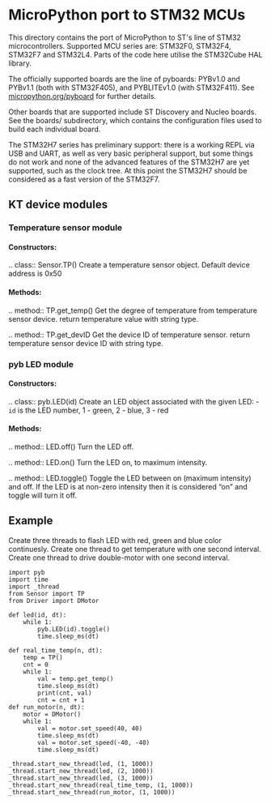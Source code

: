 # MicroPython port to STM32 MCUs

This directory contains the port of MicroPython to ST's line of STM32
microcontrollers.  Supported MCU series are: STM32F0, STM32F4, STM32F7 and
STM32L4.  Parts of the code here utilise the STM32Cube HAL library.

The officially supported boards are the line of pyboards: PYBv1.0 and PYBv1.1
(both with STM32F405), and PYBLITEv1.0 (with STM32F411).  See
[micropython.org/pyboard](http://www.micropython.org/pyboard/) for further
details.

Other boards that are supported include ST Discovery and Nucleo boards.
See the boards/ subdirectory, which contains the configuration files used
to build each individual board.

The STM32H7 series has preliminary support: there is a working REPL via
USB and UART, as well as very basic peripheral support, but some things do
not work and none of the advanced features of the STM32H7 are yet supported,
such as the clock tree.  At this point the STM32H7 should be considered as a
fast version of the STM32F7.

## KT device modules

### Temperature sensor module

#### Constructors:

.. class:: Sensor.TP()
		Create a temperature sensor object. Default device address is 0x50

#### Methods:

.. method:: TP.get_temp()
	Get the degree of temperature from temperature sensor device. return
	temperature value with string type.

.. method:: TP.get_devID
	Get the device ID of temperature sensor. return temperature sensor
	device ID with string type.


### pyb LED module

#### Constructors:

.. class:: pyb.LED(id)
	Create an LED object associated with the given LED:
	- ``id`` is the LED number, 1 - green, 2 - blue, 3 - red

#### Methods:

.. method:: LED.off()
	Turn the LED off.

.. method:: LED.on()
	Turn the LED on, to maximum intensity.

.. method:: LED.toggle()
	Toggle the LED between on (maximum intensity) and off. If the LED is
	at non-zero intensity then it is considered “on” and toggle will turn
	it off.


## Example

Create three threads to flash LED with red, green and blue color continuesly.
Create one thread to get temperature with one second interval.
Create one thread to drive double-motor with one second interval.

    import pyb
	import time
	import _thread
	from Sensor import TP
    from Driver import DMotor
	
	def led(id, dt):
		while 1:
			pyb.LED(id).toggle()
			time.sleep_ms(dt)
        
	def real_time_temp(n, dt):
		temp = TP()
		cnt = 0
		while 1:
			val = temp.get_temp()
			time.sleep_ms(dt)
			print(cnt, val)
			cnt = cnt + 1
	def run_motor(n, dt):
		motor = DMotor()
		while 1:
			val = motor.set_speed(40, 40)
			time.sleep_ms(dt)
			val = motor.set_speed(-40, -40)
			time.sleep_ms(dt)

	_thread.start_new_thread(led, (1, 1000))
	_thread.start_new_thread(led, (2, 1000))
	_thread.start_new_thread(led, (3, 1000))
	_thread.start_new_thread(real_time_temp, (1, 1000))
	_thread.start_new_thread(run_motor, (1, 1000))

